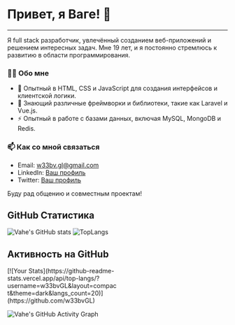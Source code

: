 # Привет, я Ваге! 👋

---

Я full stack разработчик, увлечённый созданием веб-приложений и решением интересных задач. Мне 19 лет, и я постоянно стремлюсь к развитию в области программирования.

### 🧑‍💻 Обо мне

- 🌌 Опытный в HTML, CSS и JavaScript для создания интерфейсов и клиентской логики.
- 🌱 Знающий различные фреймворки и библиотеки, такие как Laravel и Vue.js.
- ⚡ Опытный в работе с базами данных, включая MySQL, MongoDB и Redis.

### 📫 Как со мной связаться

- Email: w33bv.gl@gmail.com
- LinkedIn: [Ваш профиль](https://linkedin.com/in/ваш-профиль)
- Twitter: [Ваш профиль](https://twitter.com/ваш-профиль)

Буду рад общению и совместным проектам!
## GitHub Статистика
![Vahe's GitHub stats](https://github-readme-stats.vercel.app/api?username=w33bvGL&show_icons=true&theme=dark)
![TopLangs](https://github-readme-stats.vercel.app/api/top-langs/?username=w33bvGL&layout=compact&theme=dark&langs_count=20)

## Активность на GitHub
<div style="width: 50%;">
  [![Your Stats](https://github-readme-stats.vercel.app/api/top-langs/?username=w33bvGL&layout=compact&theme=dark&langs_count=20)](https://github.com/w33bvGL)
</div>

![Vahe's GitHub Activity Graph](https://activity-graph.herokuapp.com/graph?username=w33bvGL&theme=react-dark)
